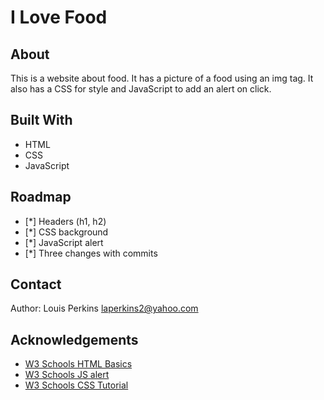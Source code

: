 # I Love Food

## About

This is a website about food. It has a picture of a food using an img tag. It also has a CSS for style and JavaScript to add an alert on click.

## Built With

- HTML
- CSS
- JavaScript

## Roadmap

- [*] Headers (h1, h2)
- [*] CSS background
- [*] JavaScript alert
- [*] Three changes with commits

## Contact

Author: Louis Perkins laperkins2@yahoo.com

## Acknowledgements

- [W3 Schools HTML Basics](https://www.w3schools.com/html/html_basic.asp)
- [W3 Schools JS alert](https://www.w3schools.com/jsref/met_win_alert.asp)
- [W3 Schools CSS Tutorial](https://www.w3schools.com/css/default.asp)
